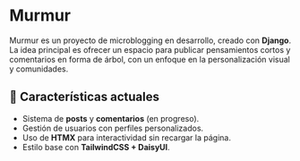 # Murmur

Murmur es un proyecto de microblogging en desarrollo, creado con **Django**.  
La idea principal es ofrecer un espacio para publicar pensamientos cortos y comentarios en forma de árbol, con un enfoque en la personalización visual y comunidades.

## 🚀 Características actuales
- Sistema de **posts** y **comentarios** (en progreso).
- Gestión de usuarios con perfiles personalizados.
- Uso de **HTMX** para interactividad sin recargar la página.
- Estilo base con **TailwindCSS + DaisyUI**.
